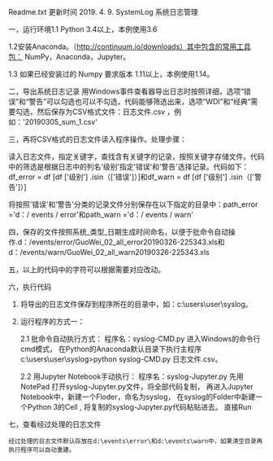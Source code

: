 Readme.txt 更新时间 2019. 4. 9.
SystemLog
系统日志管理

一，运行环境1.1 Python 3.4以上，本例使用3.6

1.2安装Anaconda。（http://continuum.io/downloads）其中包含的常用工具包： NumPy，Anaconda，Jupyter。

1.3 如果已经安装过的 Numpy 要求版本 1.11以上，本例使用1.14。

二，导出系统日志记录
用Windows事件查看器导出日志时按照详细，选项“错误”和“警告”可以勾选也可以不勾选，代码能够筛选出来，选项“WDI”和“经典”需要勾选，然后保存为CSV格式文件：日志文件.csv ，例如：'20190305_sum_1.csv'

三，再将CSV格式的日志文件读入程序操作。处理步骤：

读入日志文件，指定关键字，查找含有关键字的记录，按照关键字存储文件。代码中的筛选是根据日志中的列名'级别'指定'错误'和'警告'选择记录。代码如下： df_error = df [df ['级别'] .isin（['错误']）]和df_warn = df [df ['级别'] .isin（['警告']）]

将按照'错误'和'警告'分类的记录文件分别保存在以下指定的目录中：path_error ='d：/ events / error'和path_warn ='d：/ events / warn'

四，保存的文件按照系统_类型_日期生成时间命名，以便于批命令自动操作.d：/events/error/GuoWei_02_all_error20190326-225343.xls和d：/events/warn/GuoWei_02_all_warn20190326-225343.xls

五，以上的代码中的字符可以根据需要对应改动。

六，执行代码

1. 将导出的日志文件保存到程序所在的目录中，如：c:\users\user\syslog。

2. 运行程序的方式一：

	2.1 批命令自动执行方式：
		程序名：syslog-CMD.py 
        进入Windows的命令行cmd模式，
	    在Python的Anaconda默认目录下执行主程序c:\users\user\syslog\>python syslog-CMD.py 日志文件.csv。

	2.2 用Jupyter Notebook手动执行： 
        程序名：syslog-Jupyter.py
		先用NotePad 打开syslog-Jupyter.py文件，将全部代码复制，
	    再进入Jupyter Notebook中，新建一个Floder，命名为syslog，
	    在syslog的Folder中新建一个Python 3的Cell , 将复制的syslog-Jupyter.py代码粘贴进去。
	    直接Run

七，查看经过处理的日志文件
	
	经过处理的日志文件默认存放在d:\events\error\和d:\events\warn中，如果清空目录再执行程序可以自动重建。
